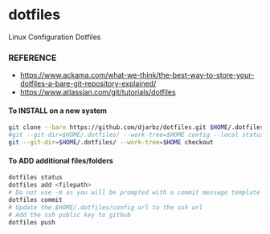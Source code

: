 # dotfiles
Linux Configuration Dotfiles

### REFERENCE
* https://www.ackama.com/what-we-think/the-best-way-to-store-your-dotfiles-a-bare-git-repository-explained/
* https://www.atlassian.com/git/tutorials/dotfiles

#### To INSTALL on a new system
```bash
git clone --bare https://github.com/djarbz/dotfiles.git $HOME/.dotfiles
#git --git-dir=$HOME/.dotfiles/ --work-tree=$HOME config --local status.showUntrackedFiles no
git --git-dir=$HOME/.dotfiles/ --work-tree=$HOME checkout
```

#### To ADD additional files/folders
```bash
dotfiles status
dotfiles add <filepath>
# Do not use -m as you will be prompted with a commit message template
dotfiles commit
# Update the $HOME/.dotfiles/config url to the ssh url
# Add the ssh public key to github
dotfiles push
```
